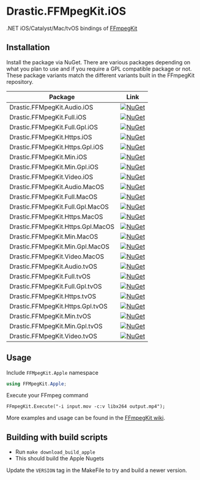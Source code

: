 # Drastic.FFMpegKit.iOS

.NET iOS/Catalyst/Mac/tvOS bindings of [FFmpegKit](https://github.com/arthenica/ffmpeg-kit)

## Installation
Install the package via NuGet. There are various packages depending on what you plan to use and if you require a GPL compatible package or not. These package variants match the different variants built in the FFmpegKit repository.

| Package | Link|
|------------|-----|
| Drastic.FFMpegKit.Audio.iOS   | [![NuGet](https://img.shields.io/nuget/vpre/Drastic.FFMpegKit.Audio.iOS.svg?label=NuGet)](https://www.nuget.org/packages/Drastic.FFMpegKit.Audio.iOS) |
| Drastic.FFMpegKit.Full.iOS   | [![NuGet](https://img.shields.io/nuget/vpre/Drastic.FFMpegKit.Full.iOS.svg?label=NuGet)](https://www.nuget.org/packages/Drastic.FFMpegKit.Full.iOS) |
| Drastic.FFMpegKit.Full.Gpl.iOS   | [![NuGet](https://img.shields.io/nuget/vpre/Drastic.FFMpegKit.Full.Gpl.iOS.svg?label=NuGet)](https://www.nuget.org/packages/Drastic.FFMpegKit.Full.Gpl.iOS) |
| Drastic.FFMpegKit.Https.iOS   | [![NuGet](https://img.shields.io/nuget/vpre/Drastic.FFMpegKit.Https.iOS.svg?label=NuGet)](https://www.nuget.org/packages/Drastic.FFMpegKit.Https.iOS) |
| Drastic.FFMpegKit.Https.Gpl.iOS   | [![NuGet](https://img.shields.io/nuget/vpre/Drastic.FFMpegKit.Https.Gpl.iOS.svg?label=NuGet)](https://www.nuget.org/packages/Drastic.FFMpegKit.Https.Gpl.iOS) |
| Drastic.FFMpegKit.Min.iOS   | [![NuGet](https://img.shields.io/nuget/vpre/Drastic.FFMpegKit.Min.iOS.svg?label=NuGet)](https://www.nuget.org/packages/Drastic.FFMpegKit.Min.iOS) |
| Drastic.FFMpegKit.Min.Gpl.iOS   | [![NuGet](https://img.shields.io/nuget/vpre/Drastic.FFMpegKit.Min.Gpl.iOS.svg?label=NuGet)](https://www.nuget.org/packages/Drastic.FFMpegKit.Min.Gpl.iOS) |
| Drastic.FFMpegKit.Video.iOS   | [![NuGet](https://img.shields.io/nuget/vpre/Drastic.FFMpegKit.Video.iOS.svg?label=NuGet)](https://www.nuget.org/packages/Drastic.FFMpegKit.Video.iOS) |
| Drastic.FFMpegKit.Audio.MacOS   | [![NuGet](https://img.shields.io/nuget/vpre/Drastic.FFMpegKit.Audio.MacOS.svg?label=NuGet)](https://www.nuget.org/packages/Drastic.FFMpegKit.Audio.MacOS) |
| Drastic.FFMpegKit.Full.MacOS   | [![NuGet](https://img.shields.io/nuget/vpre/Drastic.FFMpegKit.Full.MacOS.svg?label=NuGet)](https://www.nuget.org/packages/Drastic.FFMpegKit.Full.MacOS) |
| Drastic.FFMpegKit.Full.Gpl.MacOS   | [![NuGet](https://img.shields.io/nuget/vpre/Drastic.FFMpegKit.Full.Gpl.MacOS.svg?label=NuGet)](https://www.nuget.org/packages/Drastic.FFMpegKit.Full.Gpl.MacOS) |
| Drastic.FFMpegKit.Https.MacOS   | [![NuGet](https://img.shields.io/nuget/vpre/Drastic.FFMpegKit.Https.MacOS.svg?label=NuGet)](https://www.nuget.org/packages/Drastic.FFMpegKit.Https.MacOS) |
| Drastic.FFMpegKit.Https.Gpl.MacOS   | [![NuGet](https://img.shields.io/nuget/vpre/Drastic.FFMpegKit.Https.Gpl.MacOS.svg?label=NuGet)](https://www.nuget.org/packages/Drastic.FFMpegKit.Https.Gpl.MacOS) |
| Drastic.FFMpegKit.Min.MacOS   | [![NuGet](https://img.shields.io/nuget/vpre/Drastic.FFMpegKit.Min.MacOS.svg?label=NuGet)](https://www.nuget.org/packages/Drastic.FFMpegKit.Min.MacOS) |
| Drastic.FFMpegKit.Min.Gpl.MacOS   | [![NuGet](https://img.shields.io/nuget/vpre/Drastic.FFMpegKit.Min.Gpl.MacOS.svg?label=NuGet)](https://www.nuget.org/packages/Drastic.FFMpegKit.Min.Gpl.MacOS) |
| Drastic.FFMpegKit.Video.MacOS   | [![NuGet](https://img.shields.io/nuget/vpre/Drastic.FFMpegKit.Video.MacOS.svg?label=NuGet)](https://www.nuget.org/packages/Drastic.FFMpegKit.Video.MacOS) |
| Drastic.FFMpegKit.Audio.tvOS   | [![NuGet](https://img.shields.io/nuget/vpre/Drastic.FFMpegKit.Audio.tvOS.svg?label=NuGet)](https://www.nuget.org/packages/Drastic.FFMpegKit.Audio.tvOS) |
| Drastic.FFMpegKit.Full.tvOS   | [![NuGet](https://img.shields.io/nuget/vpre/Drastic.FFMpegKit.Full.tvOS.svg?label=NuGet)](https://www.nuget.org/packages/Drastic.FFMpegKit.Full.tvOS) |
| Drastic.FFMpegKit.Full.Gpl.tvOS   | [![NuGet](https://img.shields.io/nuget/vpre/Drastic.FFMpegKit.Full.Gpl.tvOS.svg?label=NuGet)](https://www.nuget.org/packages/Drastic.FFMpegKit.Full.Gpl.tvOS) |
| Drastic.FFMpegKit.Https.tvOS   | [![NuGet](https://img.shields.io/nuget/vpre/Drastic.FFMpegKit.Https.tvOS.svg?label=NuGet)](https://www.nuget.org/packages/Drastic.FFMpegKit.Https.tvOS) |
| Drastic.FFMpegKit.Https.Gpl.tvOS   | [![NuGet](https://img.shields.io/nuget/vpre/Drastic.FFMpegKit.Https.Gpl.tvOS.svg?label=NuGet)](https://www.nuget.org/packages/Drastic.FFMpegKit.Https.Gpl.tvOS) |
| Drastic.FFMpegKit.Min.tvOS   | [![NuGet](https://img.shields.io/nuget/vpre/Drastic.FFMpegKit.Min.tvOS.svg?label=NuGet)](https://www.nuget.org/packages/Drastic.FFMpegKit.Min.tvOS) |
| Drastic.FFMpegKit.Min.Gpl.tvOS   | [![NuGet](https://img.shields.io/nuget/vpre/Drastic.FFMpegKit.Min.Gpl.tvOS.svg?label=NuGet)](https://www.nuget.org/packages/Drastic.FFMpegKit.Min.Gpl.tvOS) |
| Drastic.FFMpegKit.Video.tvOS   | [![NuGet](https://img.shields.io/nuget/vpre/Drastic.FFMpegKit.Video.tvOS.svg?label=NuGet)](https://www.nuget.org/packages/Drastic.FFMpegKit.Video.tvOS) |

## Usage

Include `FFMpegKit.Apple` namespace
``` c#
using FFMpegKit.Apple;
```

Execute your FFmpeg command

```
FFmpegKit.Execute("-i input.mov -c:v libx264 output.mp4");
```

More examples and usage can be found in the [FFmpegKit wiki](https://github.com/arthenica/ffmpeg-kit/wiki/iOS).

## Building with build scripts

- Run `make download_build_apple`
- This should build the Apple Nugets

Update the `VERSION` tag in the MakeFile to try and build a newer version.